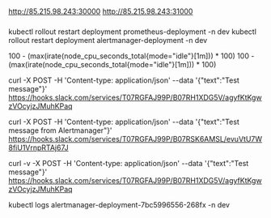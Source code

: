 




###

http://85.215.98.243:30000
http://85.215.98.243:31000

###

kubectl rollout restart deployment prometheus-deployment -n dev
kubectl rollout restart deployment alertmanager-deployment -n dev

100 - (max(irate(node_cpu_seconds_total{mode=\"idle\"}[1m])) * 100)
100 - (max(irate(node_cpu_seconds_total{mode="idle"}[1m])) * 100)

curl -X POST -H 'Content-type: application/json' --data '{"text":"Test message"}' https://hooks.slack.com/services/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

curl -X POST -H 'Content-type: application/json' --data '{"text":"Test message from Alertmanager"}' https://hooks.slack.com/services/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


curl -v -X POST -H 'Content-type: application/json' --data '{"text":"Test message"}' https://hooks.slack.com/services/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


kubectl logs alertmanager-deployment-7bc5996556-268fx -n dev




















#